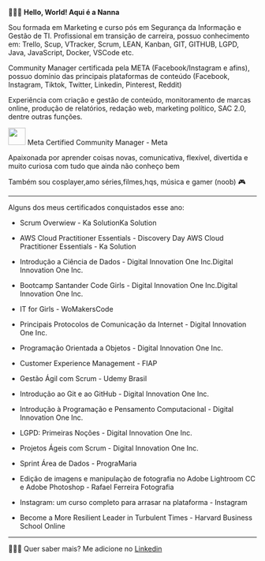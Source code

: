 👩🏻‍💻 **Hello, World! Aqui é a Nanna**

Sou formada em Marketing e curso pós em Segurança da Informação e Gestão de TI. Profissional em transição de carreira, possuo conhecimento em: Trello, Scup, VTracker, Scrum, LEAN, Kanban, GIT, GITHUB, LGPD, Java, JavaScript, Docker, VSCode etc. 

Community Manager certificada pela META (Facebook/Instagram e afins), possuo domínio das principais plataformas de conteúdo (Facebook, Instagram, Tiktok, Twitter, Linkedin, Pinterest, Reddit)

Experiência com criação e gestão de conteúdo, monitoramento de marcas online, produção de relatórios, redação web, marketing político, SAC 2.0, dentre outras funções.

<img src="https://w7.pngwing.com/pngs/859/319/png-transparent-professional-certification-academic-certificate-continuing-education-unit-school-text-smiley-academic-certificate.png" alt="" width="35" height="35"> Meta Certified Community Manager - Meta

Apaixonada por aprender coisas novas, comunicativa, flexível, divertida e muito curiosa com tudo que ainda não conheço bem

Também sou cosplayer,amo séries,filmes,hqs, música e gamer (noob) 🎮
________________________________________________________________________________________________________________________________________________________
Alguns dos meus certificados conquistados esse ano: 

 - Scrum Overwiew - Ka SolutionKa Solution

- AWS Cloud Practitioner Essentials - Discovery Day AWS Cloud Practitioner Essentials - Ka Solution

- Introdução a Ciência de Dados - Digital Innovation One Inc.Digital Innovation One Inc.

- Bootcamp Santander Code Girls - Digital Innovation One Inc.Digital Innovation One Inc.

- IT for Girls - WoMakersCode 

- Principais Protocolos de Comunicação da Internet - Digital Innovation One Inc.

- Programação Orientada a Objetos - Digital Innovation One Inc.

- Customer Experience Management - FIAP 

- Gestão Ágil com Scrum - Udemy Brasil

- Introdução ao Git e ao GitHub - Digital Innovation One Inc.

- Introdução à Programação e Pensamento Computacional - Digital Innovation One Inc.

- LGPD: Primeiras Noções - Digital Innovation One Inc.

- Projetos Ágeis com Scrum - Digital Innovation One Inc.

- Sprint Área de Dados - PrograMaria 

- Edição de imagens e manipulaçào de fotografia no Adobe Lightroom CC e Adobe Photoshop - Rafael Ferreira Fotografia

- Instagram: um curso completo para arrasar na plataforma - Instagram

- Become a More Resilient Leader in Turbulent Times - Harvard Business School Online

________________________________________________________________________________________________________________________________________________________
👩🏻‍🦰 Quer saber mais? Me adicione no  <a href="https://www.linkedin.com/in/nannabessa/">Linkedin</a>

<!---
nannabessa/nannabessa is a ✨ special ✨ repository because its `README.md` (this file) appears on your GitHub profile.
You can click the Preview link to take a look at your changes.
--->
